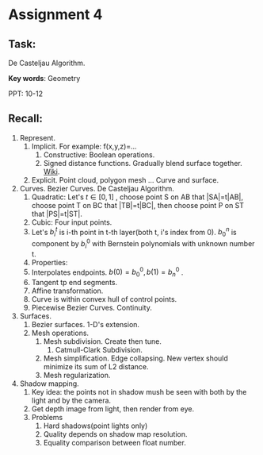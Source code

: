# Assignment 4

## Task:

De Casteljau Algorithm.

**Key words**: Geometry 

PPT: 10-12

## Recall:

1. Represent.
   1. Implicit. For example: f(x,y,z)=...
      1. Constructive: Boolean operations.
      2. Signed distance functions. Gradually blend surface together.  [Wiki](https://en.wikipedia.org/wiki/Signed_distance_function).
   2. Explicit. Point cloud, polygon mesh ... Curve and surface.
2. Curves. Bezier Curves. De Casteljau Algorithm.
   1. Quadratic: Let's $t \in [0, 1]$ , choose point S on AB that |SA|=t|AB|, choose point T on BC that |TB|=t|BC|, then choose point P on ST that |PS|=t|ST|.  
   2. Cubic: Four input points.
   3. Let's $b_i^t$ is i-th point in t-th layer(both t, i's index from 0). $b_0^n$ is component by $b_i^0$ with Bernstein polynomials with unknown number t.
   4.  Properties:
      1. Interpolates endpoints. $b(0)=b_0^0, b(1) = b_n^0$ .
      2. Tangent tp end segments.
      3. Affine transformation.
      4. Curve is within convex hull of control points.
   5. Piecewise Bezier Curves. Continuity. 
3. Surfaces.
   1. Bezier surfaces. 1-D's extension.
   2. Mesh operations.
      1. Mesh subdivision. Create then tune.
         1. Catmull-Clark Subdivision.
      2. Mesh simplification. Edge collapsing. New vertex should minimize its sum of L2 distance.
      3. Mesh regularization.
4. Shadow mapping.
   1. Key idea: the points not in shadow mush be seen with both by the light and by the camera.
   2. Get depth image from light, then render from eye.
   3. Problems
      1. Hard shadows(point lights only)
      2. Quality depends on shadow map resolution.
      3. Equality comparison between float number.

